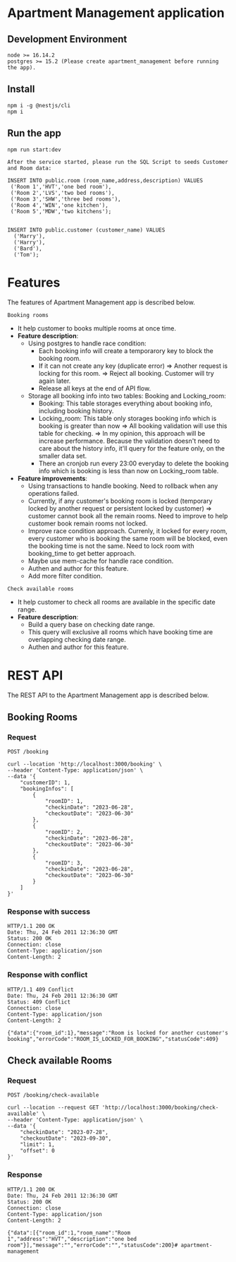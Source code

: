# Apartment Management application

## Development Environment

    node >= 16.14.2
    postgres >= 15.2 (Please create apartment_management before running the app).

## Install

    npm i -g @nestjs/cli
    npm i

## Run the app

    npm run start:dev

    After the service started, please run the SQL Script to seeds Customer and Room data:

    INSERT INTO public.room (room_name,address,description) VALUES
	 ('Room 1','HVT','one bed room'),
	 ('Room 2','LVS','two bed rooms'),
	 ('Room 3','SHW','three bed rooms'),
	 ('Room 4','WIN','one kitchen'),
	 ('Room 5','MDW','two kitchens');


    INSERT INTO public.customer (customer_name) VALUES
      ('Marry'),
      ('Harry'),
      ('Bard'),
      ('Tom');

# Features

The features of Apartment Management app is described below.

`Booking rooms`
- It help customer to books multiple rooms at once time.
- **Feature description**:
    + Using postgres to handle race condition:
        - Each booking info will create a temporarory key to block the booking room.
        - If it can not create any key (duplicate error) => Another request is locking for this room.
            => Reject all booking. Customer will try again later.
        - Release all keys at the end of API flow.
    + Storage all booking info into two tables: Booking and Locking_room:
        + Booking: This table storages everything about booking info, including booking history.
        + Locking_room: This table only storages booking info which is booking is greater than now => All booking validation will use this table for checking.
          => In my opinion, this approach will be increase performance. Because the validation doesn't need to care about the history info, it'll query for the feature only, on the smaller data set.
        + There an cronjob run every 23:00 everyday to delete the booking info which is booking is less than now on Locking_room table.
- **Feature improvements**:
    + Using transactions to handle booking. Need to rollback when any operations failed.
    + Currently, if any customer's booking room is locked (temporary locked by another request or persistent locked by customer) => customer cannot book all the remain rooms. Need to improve to help customer book remain rooms not locked.
    + Improve race condition approach. Currenly, it locked for every room, every customer who is booking the same room will be blocked, even the booking time is not the same. Need to lock room with booking_time to get better approach.
    + Maybe use mem-cache for handle race condition.
    + Authen and author for this feature.
    + Add more filter condition.

`Check available rooms`
- It help customer to check all rooms are available in the specific date range.
- **Feature description**:
    + Build a query base on checking date range.
    + This query will exclusive all rooms which have booking time are overlapping checking date range.
    + Authen and author for this feature.

# REST API

The REST API to the Apartment Management app is described below.

## Booking Rooms

### Request

`POST /booking`

    curl --location 'http://localhost:3000/booking' \
    --header 'Content-Type: application/json' \
    --data '{
        "customerID": 1,
        "bookingInfos": [
            {
                "roomID": 1,
                "checkinDate": "2023-06-28",
                "checkoutDate": "2023-06-30"
            },
            {
                "roomID": 2,
                "checkinDate": "2023-06-28",
                "checkoutDate": "2023-06-30"
            },
            {
                "roomID": 3,
                "checkinDate": "2023-06-28",
                "checkoutDate": "2023-06-30"
            }
        ]
    }'

### Response with success

    HTTP/1.1 200 OK
    Date: Thu, 24 Feb 2011 12:36:30 GMT
    Status: 200 OK
    Connection: close
    Content-Type: application/json
    Content-Length: 2

### Response with conflict

    HTTP/1.1 409 Conflict
    Date: Thu, 24 Feb 2011 12:36:30 GMT
    Status: 409 Conflict
    Connection: close
    Content-Type: application/json
    Content-Length: 2

    {"data":{"room_id":1},"message":"Room is locked for another customer's booking","errorCode":"ROOM_IS_LOCKED_FOR_BOOKING","statusCode":409}

## Check available Rooms

### Request

`POST /booking/check-available`

    curl --location --request GET 'http://localhost:3000/booking/check-available' \
    --header 'Content-Type: application/json' \
    --data '{
        "checkinDate": "2023-07-28",
        "checkoutDate": "2023-09-30",
        "limit": 1,
        "offset": 0
    }'

### Response

    HTTP/1.1 200 OK
    Date: Thu, 24 Feb 2011 12:36:30 GMT
    Status: 200 OK
    Connection: close
    Content-Type: application/json
    Content-Length: 2

    {"data":[{"room_id":1,"room_name":"Room 1","address":"HVT","description":"one bed room"}],"message":"","errorCode":"","statusCode":200}# apartment-management
